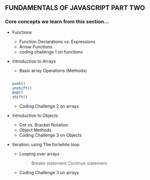 ## FUNDAMENTALS OF JAVASCRIPT PART TWO

### Core concepts we learn from this section...


* Functions
  - Function Declarations vs. Expressions
  - Arrow Functions
  - coding challenge 1 on functions


* Introduction to Arrays
  - Basic array Operations (Methods)
  ```javaScript 

  push()
  unshift()
  pop()
  shift()

  ```
  - Coding Challenge 2 on arrays


* Introduction to Objects
  - Dot vs. Bracket Notation
  - Object Methods
  - Coding Challenge 3 on Objects


* Iteration: using The for/while loop
  - Looping over arrays
    > Breake statement
      Continue statement
  - Coding Challenge 3 on arrays

